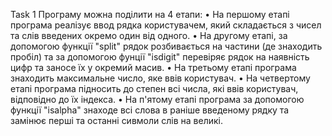 Task 1 
Програму можна поділити на 4 етапи:
• На першому етапі програма реалізує ввод рядка користувачем, який складається з    чисел та слів введених окремо один від одного. 
• На другому етапі, за допомогою функції "split" рядок розбивається на частини (де знаходить пробіл) та за допомогою фунції "isdigit" перевіряє рядок на наявність цифр та заносе їх у окремий масив. 
• На третьому етапі програма знаходить максимальне число, яке ввів користувач. 
• На четвертому етапі програма підносить до степен всі числа, які ввів користувач, відповідно до їх індекса.
• На п'ятому етапі програма за допомогою функції "isalpha" знаходе всі слова в раніше введеному рядку та замінює перші та останні сивмоли слів на великі.